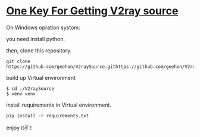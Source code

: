 # [One Key For Getting V2ray source](https://geehon.github.io/V2raySource/)

On Windows opration systom:

you need install python.

then, clone this repository.

```
git clone https://github.com/geehon/V2raySource.githttps://github.com/geehon/V2raySource.git
```

build up Virtual environment

```
$ cd ./V2raySource
$ venv venv
```

install requirements in Virtual environment.

```
pip install -r requirements.txt
```

enjoy it✌！
